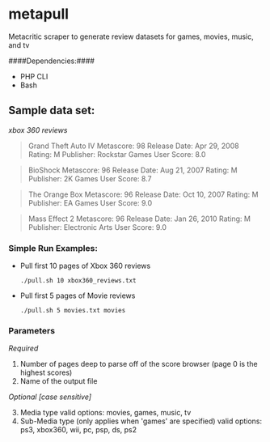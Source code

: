 metapull
======
Metacritic scraper to generate review datasets for games, movies, music, and tv

####Dependencies:####
*	PHP CLI
*	Bash

## Sample data set: ##
*xbox 360 reviews*

> Grand Theft Auto IV
> Metascore: 98 
> Release Date: Apr 29, 2008 
> Rating: M 
> Publisher: Rockstar Games 
> User Score: 8.0

> BioShock 
> Metascore: 96 
> Release Date: Aug 21, 2007 
> Rating: M 
> Publisher: 2K Games 
> User Score: 8.7

> The Orange Box 
> Metascore: 96 
> Release Date: Oct 10, 2007 
> Rating: M 
> Publisher: EA Games 
> User Score: 9.0

> Mass Effect 2 
> Metascore: 96 
> Release Date: Jan 26, 2010 
> Rating: M 
> Publisher: Electronic Arts 
> User Score: 9.0

### Simple Run Examples: ###
*	Pull first 10 pages of Xbox 360 reviews

		./pull.sh 10 xbox360_reviews.txt

*	Pull first 5 pages of Movie reviews

		./pull.sh 5 movies.txt movies

### Parameters ###
*Required*

1.	Number of pages deep to parse off of the score browser (page 0 is the highest scores)
2.	Name of the output file

*Optional [case sensitive]*

3.	Media type
	valid options: movies, games, music, tv
4.	Sub-Media type (only applies when 'games' are specified) 
	valid options: ps3, xbox360, wii, pc, psp, ds, ps2